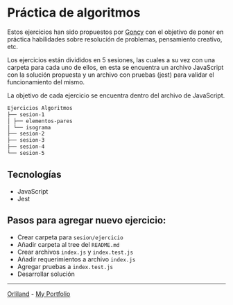 # Práctica de algoritmos

Estos ejercicios han sido propuestos por [Goncy](https://gonzalopozzo.com) con el objetivo de poner en práctica habilidades sobre resolución de problemas, pensamiento creativo, etc.

Los ejercicios están divididos en 5 sesiones, las cuales a su vez con una carpeta para cada uno de ellos, en esta se encuentra un archivo JavaScript con la solución propuesta y un archivo con pruebas (jest) para validar el funcionamiento del mismo.

La objetivo de cada ejercicio se encuentra dentro del archivo de JavaScript.

```md
Ejercicios Algoritmos
├── sesion-1
│ ├── elementos-pares
│ └── isograma
├── sesion-2
├── sesion-3
├── sesion-4
└── sesion-5
```

## Tecnologías

- JavaScript
- Jest

## Pasos para agregar nuevo ejercicio:

- Crear carpeta para `sesion/ejercicio`
- Añadir carpeta al tree del `README.md`
- Crear archivos `index.js` y `index.test.js`
- Añadir requerimientos a archivo `index.js`
- Agregar pruebas a `index.test.js`
- Desarrollar solución

---

[Orliland](https://threads.net/Orliland) -
[My Portfolio](https://orli.land)
